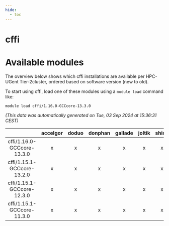 ```yaml
---
hide:
  - toc
---
```


cffi
====

# Available modules


The overview below shows which cffi installations are available per HPC-UGent Tier-2cluster, ordered based on software version (new to old).

To start using cffi, load one of these modules using a `module load` command like:

```shell
module load cffi/1.16.0-GCCcore-13.3.0
```

*(This data was automatically generated on Tue, 03 Sep 2024 at 15:36:31 CEST)*  

| |accelgor|doduo|donphan|gallade|joltik|shinx|skitty|
| :---: | :---: | :---: | :---: | :---: | :---: | :---: | :---: |
|cffi/1.16.0-GCCcore-13.3.0|x|x|x|x|x|x|x|
|cffi/1.15.1-GCCcore-13.2.0|x|x|x|x|x|x|x|
|cffi/1.15.1-GCCcore-12.3.0|x|x|x|x|x|x|x|
|cffi/1.15.1-GCCcore-11.3.0|x|x|x|x|x|x|x|

